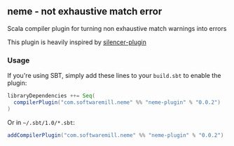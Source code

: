 ## neme - not exhaustive match error

Scala compiler plugin for turning non exhaustive match warnings into errors

This plugin is heavily inspired by [silencer-plugin](https://github.com/ghik/silencer)

### Usage

If you're using SBT, simply add these lines to your `build.sbt` to enable the plugin:

```scala
libraryDependencies ++= Seq(
  compilerPlugin("com.softwaremill.neme" %% "neme-plugin" % "0.0.2")
)
```

Or in `~/.sbt/1.0/*.sbt`:

```scala
addCompilerPlugin("com.softwaremill.neme" %% "neme-plugin" % "0.0.2")
```
